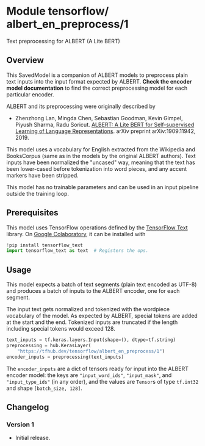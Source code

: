# Module tensorflow/&zwnj;albert_en_preprocess/1
Text preprocessing for ALBERT (A Lite BERT)

<!-- dataset: Wikipedia and BooksCorpus -->
<!-- asset-path: legacy -->
<!-- fine-tunable: true -->
<!-- format: saved_model_2 -->
<!-- language: en -->
<!-- module-type: text-preprocessing -->

## Overview

This SavedModel is a companion of ALBERT models to preprocess plain text inputs
into the input format expected by ALBERT.
**Check the encoder model documentation** to
find the correct preprocessing model for each particular encoder.

ALBERT and its preprocessing were originally described by

*   Zhenzhong Lan, Mingda Chen, Sebastian Goodman, Kevin Gimpel, Piyush Sharma,
    Radu Soricut. [ALBERT: A Lite BERT for Self-supervised Learning of Language
    Representations](https://arxiv.org/abs/1909.11942). arXiv preprint
    arXiv:1909.11942, 2019.

This model uses a vocabulary for English extracted from
the Wikipedia and BooksCorpus (same as in the models by the original ALBERT authors).
Text inputs have been normalized the "uncased" way, meaning that the text has
been lower-cased before tokenization into word pieces, and any accent markers
have been stripped.

This model has no trainable parameters and can be used in an input pipeline
outside the training loop.


## Prerequisites

This model uses TensorFlow operations defined by the
[TensorFlow Text](https://github.com/tensorflow/text) library.
On [Google Colaboratory](https://colab.research.google.com/),
it can be installed with

```python
!pip install tensorflow_text
import tensorflow_text as text  # Registers the ops.
```


## Usage

This model expects a batch of text segments (plain text encoded as UTF-8)
and produces a batch of inputs to the ALBERT encoder, one for each segment.

The input text gets normalized and tokenized with the wordpiece vocabulary
of the model. As expected by ALBERT, special tokens are added at the start and
the end. Tokenized inputs are truncated if the length including special tokens
would exceed 128.

```python
text_inputs = tf.keras.layers.Input(shape=(), dtype=tf.string)
preprocessing = hub.KerasLayer(
    "https://tfhub.dev/tensorflow/albert_en_preprocess/1")
encoder_inputs = preprocessing(text_inputs)
```

The `encoder_inputs` are a dict of tensors ready for input into the ALBERT
encoder model: the keys are `"input_word_ids"`, `"input_mask"`, and
`"input_type_ids"` (in any order), and the values are `Tensor`s of type
`tf.int32` and shape `[batch_size, 128]`.


## Changelog

### Version 1

  * Initial release.
